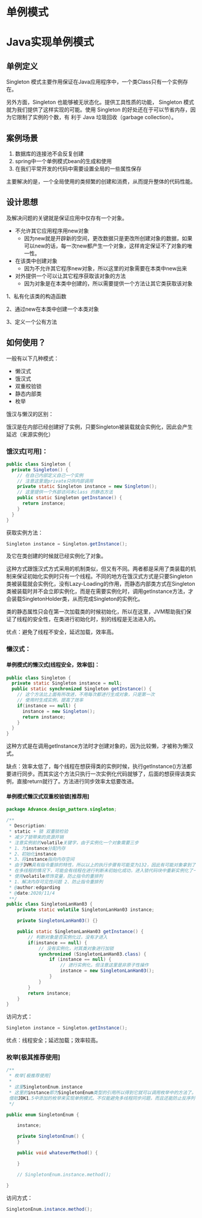 # 单例模式


# Java实现单例模式

## 单例定义

Singleton 模式主要作用保证在Java应用程序中，一个类Class只有一个实例存在。

另外方面，Singleton 也能够被无状态化。提供工具性质的功能， Singleton 模式就为我们提供了这样实现的可能。使用 Singleton 的好处还在于可以节省内存，因为它限制了实例的个数，有 利于 Java 垃圾回收（garbage collection）。

## 案例场景

1. 数据库的连接池不会反复创建
2. spring中一个单例模式bean的生成和使用
3. 在我们平常开发的代码中需要设置全局的一些属性保存

主要解决的是，一个全局使用的类频繁的创建和消费，从而提升整体的代码性能。

## 设计思想

及解决问题的关键就是保证应用中仅存有一个对象。

* 不允许其它应用程序用new对象
  * 因为new就是开辟新的空间，更改数据只是更改所创建对象的数据，如果可以new的话，每一次new都产生一个对象，这样肯定保证不了对象的唯一性。
* 在该类中创建对象
  * 因为不允许其它程序new对象，所以这里的对象需要在本类中new出来
* 对外提供一个可以让其它程序获取该对象的方法
  * 因为对象是在本类中创建的，所以需要提供一个方法让其它类获取该对象

1、私有化该类的构造函数

2、通过new在本类中创建一个本类对象

3、定义一个公有方法

## 如何使用？

一般有以下几种模式：

* 懒汉式
* 饿汉式
* 双重校验锁
* 静态内部类
* 枚举

饿汉与懒汉的区别：

饿汉是在内部已经创建好了实例，只要Singleton被装载就会实例化，因此会产生延迟（来源实例化）

### 饿汉式[可用]：

```java
public class Singleton {
  private Singleton() {
    // 在自己内部定义自己一个实例
    // 注意这里是private只供内部调用
    private static Singleton instance = new Singleton();
    // 这里提供一个外部访问本class 的静态方法
    public static Singleton getInstance() {
      return instance;
    }
  }
}
```

获取实例方法：

```java
Singleton instance = Singleton.getInstance();
```

及它在类创建的时候就已经实例化了对象。

 这种方式跟饿汉式方式采用的机制类似，但又有不同。两者都是采用了类装载的机制来保证初始化实例时只有一个线程。不同的地方在饿汉式方式是只要Singleton类被装载就会实例化，没有Lazy-Loading的作用，而静态内部类方式在Singleton类被装载时并不会立即实例化，而是在需要实例化时，调用getInstance方法，才会装载SingletonHolder类，从而完成Singleton的实例化。

类的静态属性只会在第一次加载类的时候初始化，所以在这里，JVM帮助我们保证了线程的安全性，在类进行初始化时，别的线程是无法进入的。

优点：避免了线程不安全，延迟加载，效率高。

### 懒汉式：

#### 单例模式的懒汉式[线程安全，效率低]：

```java
public class Singleton {
  private static Singleton instance = null;
  public static synchronized Singleton getInstance() {
    // 这个方法比上面有所改进，不用每次都进行生成对象，只是第一次
    // 使用时生成实例，提高了效率
    if(instance == null) {
      instance = new Singleton();
      return instance;
    }
  }
}
```

这种方式是在调用getInstance方法时才创建对象的，因为比较懒，才被称为懒汉式。

缺点：效率太低了，每个线程在想获得类的实例时候，执行getInstance()方法都要进行同步。而其实这个方法只执行一次实例化代码就够了，后面的想获得该类实例，直接return就行了。方法进行同步效率太低要改进。

#### 单例模式懒汉式双重校验锁[推荐用]

```java
package Advance.design_pattern.singleton;

/**
 * Description:
 * static + 锁 双重锁检验
 * 减少了锁带来的资源开销
 * 注意实例前的volatile关键字，由于实例化一个对象需要三步
 * 1、为instance分配内存
 * 2、初始化instance
 * 3、将instance指向内存空间
 * 由于JVM具有指令重排的特性，所以以上的执行步骤有可能变为132，因此有可能对象拿到了一个未初始化的对象实例
 * 在多线程的情况下，可能会有线程在进行判断未初始化成功，进入锁代码块中重新实例化了一次，从而破坏了单例模式
 * 使用volatile修饰变量，防止指令的重排列
 * 1、解决内存可见性问题 2、防止指令重排列
 * @author:edgarding
 * @date:2020/11/4
 **/
public class SingletonLanHan03 {
    private static volatile SingletonLanHan03 instance;

    private SingletonLanHan03() {}

    public static SingletonLanHan03 getInstance() {
        // 判断对象是否实例化过，没有才进入
        if(instance == null) {
            // 没有实例化，对其类对象进行加锁
            synchronized (SingletonLanHan03.class) {
                if (instance == null) {
                    // 进行实例化，但注意这里是非原子性操作
                    instance = new SingletonLanHan03();
                }
            }
        }
        return instance;
    }
}

```

访问方式：

```java
Singleton instance = Singleton.getInstance();
```

优点：线程安全；延迟加载；效率较高。

### 枚举[极其推荐使用]

```java
/**
 * 枚举[极推荐使用]
 *
 * 这里SingletonEnum.instance
 * 这里的instance即为SingletonEnum类型的引用所以得到它就可以调用枚举中的方法了。
 借助JDK1.5中添加的枚举来实现单例模式。不仅能避免多线程同步问题，而且还能防止反序列化重新创建新的对象
 */

public enum SingletonEnum {

    instance;

    private SingletonEnum() {
    }

    public void whateverMethod() {

    }

    // SingletonEnum.instance.method();

}

```

访问方式：

```java
SingletonEnum.instance.method();
```



